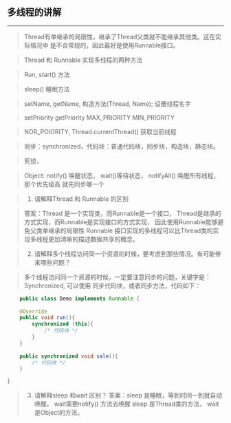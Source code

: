 ## 多线程的讲解
----------
> Thread有单继承的局限性，继承了Thread父类就不能继承其他类。这在实际情况中
> 是不合常规的，因此最好是使用Runnable接口。

> Thread 和 Runnable 实现多线程的两种方法

> Run, start() 方法

> sleep()  睡眠方法

> setName, getName, 构造方法(Thread, Name);  设置线程名字

> setPriority getPriority MAX_PRIORITY MIN_PRIORITY

> NOR_POIORITY, Thread.currentThread() 获取当前线程

> 同步：synchronized，代码块：普通代码块，同步块，构造块，静态块。

> 死锁，

> Object: notify() 唤醒状态， wait()等待状态， notifyAll() 唤醒所有线程，那个优先级高
> 就先同步哪一个

> 1. 请解释Thread 和 Runnable 的区别

> 答案：Thread 是一个实现类，而Runnable是一个接口，
> Thread是继承的方式实现，而Runnable是实现接口的方式实现，
> 因此使用Runnable能够避免父类单继承的局限性
>  Runnable 接口实现的多线程可以比Thread类的实现多线程更加清晰的描述数据共享的概念。

> 2. 请解释多个线程访问同一个资源的时候，要考虑到那些情况。有可能带来哪些问题？

> 多个线程访问同一个资源的时候，一定要注意同步的问题，关键字是：Synchronized, 可以使用
> 同步代码块，或者同步方法，代码如下：
```java
    public class Demo implements Runnable {
     
    @Override
    public void run(){
        synchronized (this){
            /* 代码块 */
        }
    }
    
    public synchronized void sale(){
        /* 代码块 */ 
    }

}
```

> 3. 请解释sleep 和wait 区别？
> 答案：sleep 是睡眠，等到时间一到就自动唤醒。 wait需要notify() 方法去唤醒
> sleep 是Thread类的方法， wait是Object的方法。